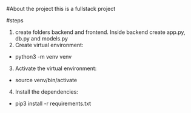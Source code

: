 #About the project
this is a fullstack project

#steps

1. create folders backend and frontend. Inside backend create app.py, db.py and models.py
2. Create virtual environment:

- python3 -m venv venv

3. Activate the virtual environment:

- source venv/bin/activate

4. Install the dependencies:

- pip3 install -r requirements.txt
